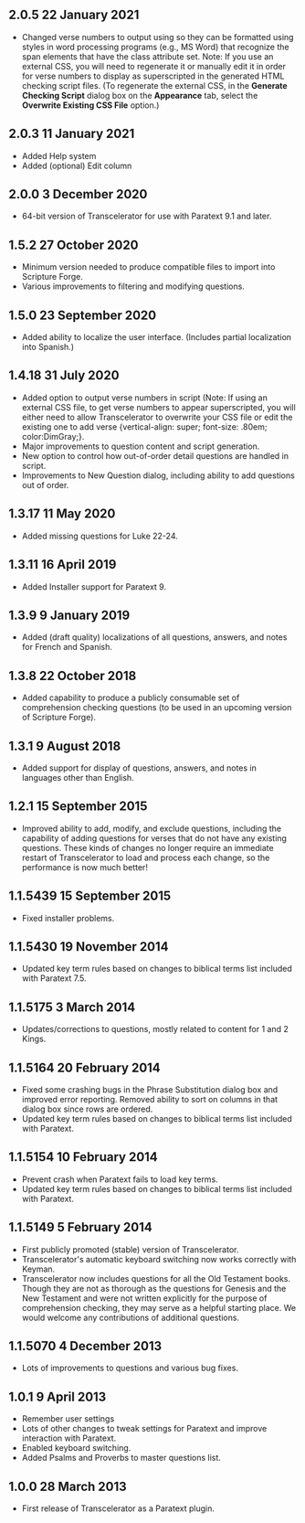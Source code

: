﻿## 2.0.5 22 January 2021
* Changed verse numbers to output using <span class="verse"> so they can be formatted using styles in word processing programs (e.g., MS Word) that recognize the span elements that have the class attribute set. Note: If you use an external CSS, you will need to regenerate it or manually edit it in order for verse numbers to display as superscripted in the generated HTML checking script files. (To regenerate the external CSS, in the __Generate Checking Script__ dialog box on the __Appearance__ tab, select the __Overwrite Existing CSS File__ option.)

## 2.0.3 11 January 2021
* Added Help system
* Added (optional) Edit column

## 2.0.0 3 December 2020
* 64-bit version of Transcelerator for use with Paratext 9.1 and later.

## 1.5.2 27 October 2020
* Minimum version needed to produce compatible files to import into Scripture Forge.
* Various improvements to filtering and modifying questions.

## 1.5.0 23 September 2020
* Added ability to localize the user interface. (Includes partial localization into Spanish.)

## 1.4.18 31 July 2020
* Added option to output verse numbers in script (Note: If using an external CSS file, to get verse numbers to appear superscripted, you will either need to allow Transcelerator to overwrite your CSS file or edit the existing one to add verse {vertical-align: super; font-size: .80em; color:DimGray;}.
* Major improvements to question content and script generation.
* New option to control how out-of-order detail questions are handled in script.
* Improvements to New Question dialog, including ability to add questions out of order.

## 1.3.17 11 May 2020
* Added missing questions for Luke 22-24.

## 1.3.11 16 April 2019
* Added Installer support for Paratext 9.

## 1.3.9 9 January 2019
* Added (draft quality) localizations of all questions, answers, and notes for French and Spanish.

## 1.3.8 22 October 2018
* Added capability to produce a publicly consumable set of comprehension checking questions (to be used in an upcoming version of Scripture Forge).

## 1.3.1 9 August 2018
* Added support for display of questions, answers, and notes in languages other than English.

## 1.2.1 15 September 2015
* Improved ability to add, modify, and exclude questions, including the capability of adding questions for verses that do not have any existing questions. These kinds of changes no longer require an immediate restart of Transcelerator to load and process each change, so the performance is now much better!

## 1.1.5439 15 September 2015
* Fixed installer problems.

## 1.1.5430 19 November 2014
* Updated key term rules based on changes to biblical terms list included with Paratext 7.5.

## 1.1.5175 3 March 2014
* Updates/corrections to questions, mostly related to content for 1 and 2 Kings.

## 1.1.5164 20 February 2014
* Fixed some crashing bugs in the Phrase Substitution dialog box and improved error reporting. Removed ability to sort on columns in that dialog box since rows are ordered.
* Updated key term rules based on changes to biblical terms list included with Paratext.

## 1.1.5154 10 February 2014
* Prevent crash when Paratext fails to load key terms.
* Updated key term rules based on changes to biblical terms list included with Paratext.

## 1.1.5149 5 February 2014
* First publicly promoted (stable) version of Transcelerator.
* Transcelerator's automatic keyboard switching now works correctly with Keyman.
* Transcelerator now includes questions for all the Old Testament books. Though they are not as thorough as the questions for Genesis and the New Testament and were not written explicitly for the purpose of comprehension checking, they may serve as a helpful starting place. We would welcome any contributions of additional questions.

## 1.1.5070 4 December 2013
* Lots of improvements to questions and various bug fixes.

## 1.0.1 9 April 2013
* Remember user settings
* Lots of other changes to tweak settings for Paratext and improve interaction with Paratext.
* Enabled keyboard switching.
* Added Psalms and Proverbs to master questions list.

## 1.0.0 28 March 2013
* First release of Transcelerator as a Paratext plugin.

